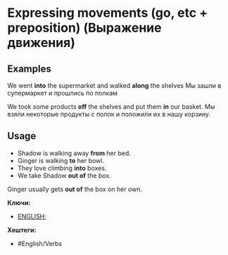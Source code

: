 
# Expressing movements (go, etc + preposition) (Выражение движения)

## Examples

We went **into** the supermarket and walked **along** the shelves
Мы зашли в супермаркет и прошлись по полкам

We took some products **off** the shelves and put them **in** our basket.
Мы взяли некоторые продукты с полок и положили их в нашу корзину.

## Usage

- Shadow is walking away **from** her bed.
- Ginger is walking **to** her bowl.
- They love climbing **into** boxes.
- We take Shadow **out of** the box.

Ginger usually gets **out of** the box on her own.

**Ключи:**
- [ENGLISH](ENGLISH);

**Хештеги:**
- #English/Verbs